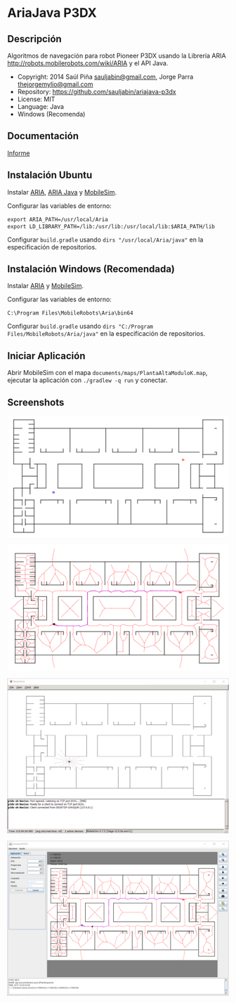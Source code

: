 AriaJava P3DX
=============

Descripción
-----------
Algoritmos de navegación para robot Pioneer P3DX usando la Librería ARIA http://robots.mobilerobots.com/wiki/ARIA y el API Java.

- Copyright: 2014 Saúl Piña <sauljabin@gmail.com>, Jorge Parra <thejorgemylio@gmail.com>
- Repository: https://github.com/sauljabin/ariajava-p3dx
- License: MIT
- Language: Java
- Windows (Recomenda)

Documentación
-------------
[Informe](documents/informe/articulo.pdf)

Instalación Ubuntu
------------------

Instalar [ARIA](http://robots.mobilerobots.com/wiki/ARIA), [ARIA Java](http://robots.mobilerobots.com/wiki/ARIA) y [MobileSim](http://robots.mobilerobots.com/wiki/MobileSim).

Configurar las variables de entorno:

```
export ARIA_PATH=/usr/local/Aria
export LD_LIBRARY_PATH=/lib:/usr/lib:/usr/local/lib:$ARIA_PATH/lib
```

Configurar `build.gradle` usando `dirs "/usr/local/Aria/java"` en la especificación de repositorios.

Instalación Windows (Recomendada)
---------------------------------

Instalar [ARIA](http://robots.mobilerobots.com/wiki/ARIA) y [MobileSim](http://robots.mobilerobots.com/wiki/MobileSim).

Configurar las variables de entorno:

```
C:\Program Files\MobileRobots\Aria\bin64
```

Configurar `build.gradle` usando `dirs "C:/Program Files/MobileRobots/Aria/java"` en la especificación de repositorios.

Iniciar Aplicación
------------------

Abrir MobileSim con el mapa `documents/maps/PlantaAltaModuloK.map`,
ejecutar la aplicación con `./gradlew -q run` y conectar.

Screenshots
------------
![](documents/screenshots/screenshot-1.png)

![](documents/screenshots/screenshot-2.png)

![](documents/screenshots/screenshot-3.png)

![](documents/screenshots/screenshot-4.png)
